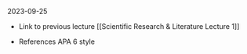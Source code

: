 2023-09-25

* Link to previous lecture [[Scientific Research & Literature Lecture 1]]

* References APA 6 style 